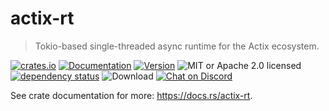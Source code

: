 # actix-rt

> Tokio-based single-threaded async runtime for the Actix ecosystem.

[![crates.io](https://img.shields.io/crates/v/actix-rt?label=latest)](https://crates.io/crates/actix-rt)
[![Documentation](https://docs.rs/actix-rt/badge.svg?version=2.2.0)](https://docs.rs/actix-rt/2.2.0)
[![Version](https://img.shields.io/badge/rustc-1.46+-ab6000.svg)](https://blog.rust-lang.org/2020/03/12/Rust-1.46.html)
![MIT or Apache 2.0 licensed](https://img.shields.io/crates/l/actix-rt.svg)
<br />
[![dependency status](https://deps.rs/crate/actix-rt/2.2.0/status.svg)](https://deps.rs/crate/actix-rt/2.2.0)
![Download](https://img.shields.io/crates/d/actix-rt.svg)
[![Chat on Discord](https://img.shields.io/discord/771444961383153695?label=chat&logo=discord)](https://discord.gg/WghFtEH6Hb)

See crate documentation for more: https://docs.rs/actix-rt.
